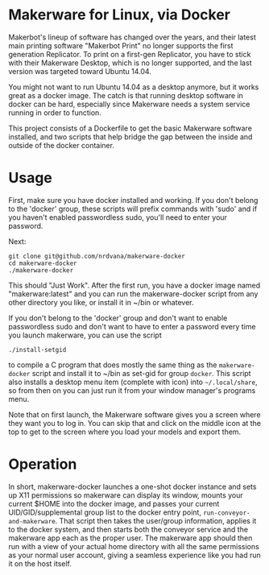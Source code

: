 Makerware for Linux, via Docker
===============================

Makerbot's lineup of software has changed over the years, and their
latest main printing software "Makerbot Print" no longer supports
the first generation Replicator.  To print on a first-gen Replicator,
you have to stick with their Makerware Desktop, which is no longer
supported, and the last version was targeted toward Ubuntu 14.04.

You might not want to run Ubuntu 14.04 as a desktop anymore, but it
works great as a docker image.  The catch is that running desktop
software in docker can be hard, especially since Makerware needs a
system service running in order to function.

This project consists of a Dockerfile to get the basic Makerware
software installed, and two scripts that help bridge the gap between
the inside and outside of the docker container.

Usage
=====

First, make sure you have docker installed and working.  If you don't
belong to the 'docker' group, these scripts will prefix commands with
'sudo' and if you haven't enabled passwordless sudo, you'll need to
enter your password.

Next:

    git clone git@github.com/nrdvana/makerware-docker
    cd makerware-docker
    ./makerware-docker

This should "Just Work".  After the first run, you have a docker image
named "makerware:latest" and you can run the makerware-docker script
from any other directory you like, or install it in ~/bin or whatever.

If you don't belong to the 'docker' group and don't want to enable
passwordless sudo and don't want to have to enter a password every
time you launch makerware, you can use the script

    ./install-setgid

to compile a C program that does mostly the same thing as the
`makerware-docker` script and install it to ~/bin as set-gid for
group `docker`.  This script also installs a desktop menu item (complete
with icon) into `~/.local/share`, so from then on you can just run it
from your window manager's programs menu.

Note that on first launch, the Makerware software gives you a screen where
they want you to log in.  You can skip that and click on the middle icon
at the top to get to the screen where you load your models and export them.

Operation
=========

In short, makerware-docker launches a one-shot docker instance and
sets up X11 permissions so makerware can display its window, mounts
your current $HOME into the docker image, and passes your current
UID/GID/supplemental group list to the docker entry point,
`run-conveyor-and-makerware`.  That script then takes the user/group
information, applies it to the docker system, and then starts both the
conveyor service and the makerware app each as the proper user.
The makerware app should then run with a view of your actual home
directory with all the same permissions as your normal user account,
giving a seamless experience like you had run it on the host itself.
